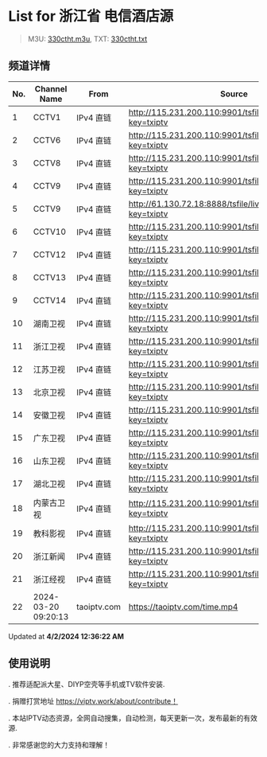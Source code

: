 # List for **浙江省 电信酒店源**

> M3U: [330ctht.m3u](/330ctht.m3u), TXT: [330ctht.txt](/txt/330ctht.txt)

## 频道详情

| No. | Channel Name | From | Source |
| --- | ------------ | ---- | ------ |
| 1 | CCTV1 | IPv4 直链 | <http://115.231.200.110:9901/tsfile/live/0001_1.m3u8?key=txiptv> |
| 2 | CCTV6 | IPv4 直链 | <http://115.231.200.110:9901/tsfile/live/0006_1.m3u8?key=txiptv> |
| 3 | CCTV8 | IPv4 直链 | <http://115.231.200.110:9901/tsfile/live/0008_1.m3u8?key=txiptv> |
| 4 | CCTV9 | IPv4 直链 | <http://115.231.200.110:9901/tsfile/live/0009_1.m3u8?key=txiptv> |
| 5 | CCTV9 | IPv4 直链 | <http://61.130.72.18:8888/tsfile/live/0009_1.m3u8?key=txiptv> |
| 6 | CCTV10 | IPv4 直链 | <http://115.231.200.110:9901/tsfile/live/0010_1.m3u8?key=txiptv> |
| 7 | CCTV12 | IPv4 直链 | <http://115.231.200.110:9901/tsfile/live/0012_1.m3u8?key=txiptv> |
| 8 | CCTV13 | IPv4 直链 | <http://115.231.200.110:9901/tsfile/live/0013_1.m3u8?key=txiptv> |
| 9 | CCTV14 | IPv4 直链 | <http://115.231.200.110:9901/tsfile/live/0014_1.m3u8?key=txiptv> |
| 10 | 湖南卫视 | IPv4 直链 | <http://115.231.200.110:9901/tsfile/live/0128_1.m3u8?key=txiptv> |
| 11 | 浙江卫视 | IPv4 直链 | <http://115.231.200.110:9901/tsfile/live/0115_1.m3u8?key=txiptv> |
| 12 | 江苏卫视 | IPv4 直链 | <http://115.231.200.110:9901/tsfile/live/0127_1.m3u8?key=txiptv> |
| 13 | 北京卫视 | IPv4 直链 | <http://115.231.200.110:9901/tsfile/live/0122_1.m3u8?key=txiptv> |
| 14 | 安徽卫视 | IPv4 直链 | <http://115.231.200.110:9901/tsfile/live/0130_1.m3u8?key=txiptv> |
| 15 | 广东卫视 | IPv4 直链 | <http://115.231.200.110:9901/tsfile/live/0125_1.m3u8?key=txiptv> |
| 16 | 山东卫视 | IPv4 直链 | <http://115.231.200.110:9901/tsfile/live/0131_1.m3u8?key=txiptv> |
| 17 | 湖北卫视 | IPv4 直链 | <http://115.231.200.110:9901/tsfile/live/0132_1.m3u8?key=txiptv> |
| 18 | 内蒙古卫视 | IPv4 直链 | <http://115.231.200.110:9901/tsfile/live/0109_1.m3u8?key=txiptv> |
| 19 | 教科影视 | IPv4 直链 | <http://115.231.200.110:9901/tsfile/live/1005_1.m3u8?key=txiptv> |
| 20 | 浙江新闻 | IPv4 直链 | <http://115.231.200.110:9901/tsfile/live/1006_1.m3u8?key=txiptv> |
| 21 | 浙江经视 | IPv4 直链 | <http://115.231.200.110:9901/tsfile/live/1004_1.m3u8?key=txiptv> |
| 22 | 2024-03-20 09:20:13 | taoiptv.com | <https://taoiptv.com/time.mp4> |

Updated at **4/2/2024 12:36:22 AM**

## 使用说明

. 推荐适配派大星、DIYP空壳等手机或TV软件安装.

. 捐赠打赏地址 https://viptv.work/about/contribute！

. 本站IPTV动态资源，全网自动搜集，自动检测，每天更新一次，发布最新的有效源.

. 非常感谢您的大力支持和理解！